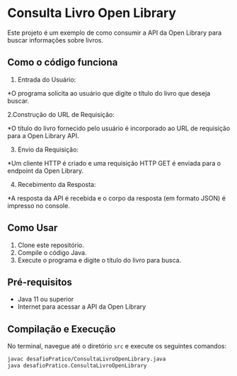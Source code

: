 # Consulta Livro Open Library

Este projeto é um exemplo de como consumir a API da Open Library para buscar informações sobre livros.

## Como o código funciona

1. Entrada do Usuário:

*O programa solicita ao usuário que digite o título do livro que deseja buscar.

2.Construção do URL de Requisição:

*O título do livro fornecido pelo usuário é incorporado ao URL de requisição para a Open Library API.

3. Envio da Requisição:

*Um cliente HTTP é criado e uma requisição HTTP GET é enviada para o endpoint da Open Library.

4. Recebimento da Resposta:

*A resposta da API é recebida e o corpo da resposta (em formato JSON) é impresso no console.

## Como Usar

1. Clone este repositório.
2. Compile o código Java.
3. Execute o programa e digite o título do livro para busca.

## Pré-requisitos

- Java 11 ou superior
- Internet para acessar a API da Open Library

## Compilação e Execução

No terminal, navegue até o diretório `src` e execute os seguintes comandos:

```bash
javac desafioPratico/ConsultaLivroOpenLibrary.java
java desafioPratico.ConsultaLivroOpenLibrary
